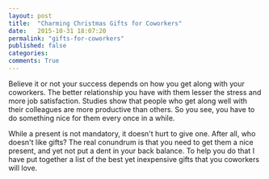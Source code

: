 ```yaml
---
layout: post
title:  "Charming Christmas Gifts for Coworkers"
date:   2015-10-31 18:07:20
permalink: "gifts-for-coworkers"
published: false
categories: 
comments: True
---
```


Believe it or not your success depends on how you get along with your coworkers. The better relationship you have with them lesser the stress and more job satisfaction. Studies show that people who get along well with their colleagues are more productive than others. So you see, you have to do something nice for them every once in a while.

While a present is not mandatory, it doesn't hurt to give one. After all, who doesn't like gifts? The real conundrum is that you need to get them a nice present, and yet not put a dent in your back balance. To help you do that I have put together a list of the best yet inexpensive gifts that you coworkers will love.
